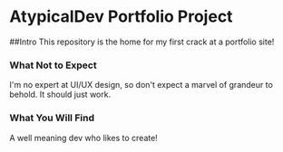 # AtypicalDev Portfolio Project
##Intro
This repository is the home for my first crack at a portfolio site!

### What Not to Expect
I'm no expert at UI/UX design, so don't expect a marvel of grandeur to behold. It should just work.

### What You Will Find
A well meaning dev who likes to create!
